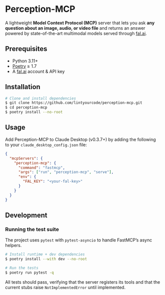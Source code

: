 # Perception-MCP

A lightweight **Model Context Protocol (MCP)** server that lets you ask **any question about an image, audio, or video file** and returns an answer powered by state-of-the-art multimodal models served through [fal.ai](https://fal.ai/).

## Prerequisites

- Python 3.11+
- [Poetry](https://python-poetry.org/) ≥ 1.7
- A [fal.ai](https://fal.ai/) account & API key

## Installation

```bash
# Clone and install dependencies
$ git clone https://github.com/lintyourcode/perception-mcp.git
$ cd perception-mcp
$ poetry install --no-root
```

## Usage

Add Perception-MCP to Claude Desktop (v0.3.7+) by adding the following to your `claude_desktop_config.json` file:

```json
{
  "mcpServers": {
    "perception-mcp": {
      "command": "fastmcp",
      "args": ["run", "perception-mcp", "serve"],
      "env": {
        "FAL_KEY": "<your-fal-key>"
      }
    }
  }
}
```

## Development

### Running the test suite

The project uses `pytest` with `pytest-asyncio` to handle FastMCP’s async helpers.

```bash
# Install runtime + dev dependencies
$ poetry install --with dev --no-root

# Run the tests
$ poetry run pytest -q
```

All tests should pass, verifying that the server registers its tools and that the current stubs raise `NotImplementedError` until implemented.
